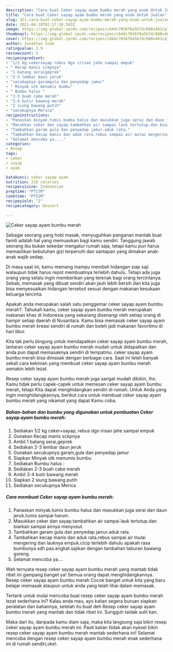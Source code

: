 ```yaml
---
description: "Cara buat Ceker sayap ayam bumbu merah yang enak Untuk Jualan"
title: "Cara buat Ceker sayap ayam bumbu merah yang enak Untuk Jualan"
slug: 321-cara-buat-ceker-sayap-ayam-bumbu-merah-yang-enak-untuk-jualan
date: 2021-04-10T02:57:20.502Z
image: https://img-global.cpcdn.com/recipes/c64dc7036f8a5b7d/680x482cq70/ceker-sayap-ayam-bumbu-merah-foto-resep-utama.jpg
thumbnail: https://img-global.cpcdn.com/recipes/c64dc7036f8a5b7d/680x482cq70/ceker-sayap-ayam-bumbu-merah-foto-resep-utama.jpg
cover: https://img-global.cpcdn.com/recipes/c64dc7036f8a5b7d/680x482cq70/ceker-sayap-ayam-bumbu-merah-foto-resep-utama.jpg
author: Jonathan Cook
ratingvalue: 3.9
reviewcount: 5
recipeingredient:
- "1/2 kg cekersayap rebus dgn irisan jahe sampai empuk"
- " Kecap manis sckpnya"
- "1 batang seraigeprek"
- "2-3 lembar daun jeruk"
- "secukupnya garamgula dan penyedap jamur"
- " Minyak utk menumis bumbu"
- " Bumbu halus "
- "2-3 buah cabe merah"
- "3-4 butir bawang merah"
- "2 siung bawang putih"
- "secukupnya Merica"
recipeinstructions:
- "Panaskan minyak.tumis bumbu halus dan masukkan juga serai dan daun jeruk.tumis sampai harum."
- "Masukkan ceker dan sayap.tambahkan air sampai lauk tertutup.dan biarkan sampai airnya menyusut."
- "Tambahkan garam gula dan penyedap jamur.aduk rata."
- "Tambahkan kecap manis dan aduk rata.rebus sampai air mulai mengering dan lauknya empuk.cicip terlebih dahulu apakah rasa bumbunya sdh pas.angkat.sajikan dengan tambahan taburan bawang goreng."
- "Selamat mencoba ya...."
categories:
- Resep
tags:
- ceker
- sayap
- ayam

katakunci: ceker sayap ayam 
nutrition: 218 calories
recipecuisine: Indonesian
preptime: "PT17M"
cooktime: "PT52M"
recipeyield: "2"
recipecategory: Dessert

---
```



![Ceker sayap ayam bumbu merah](https://img-global.cpcdn.com/recipes/c64dc7036f8a5b7d/680x482cq70/ceker-sayap-ayam-bumbu-merah-foto-resep-utama.jpg)

Sebagai seorang yang hobi masak, menyuguhkan panganan mantab buat famili adalah hal yang memuaskan bagi kamu sendiri. Tanggung jawab seorang ibu bukan sekedar mengatur rumah saja, tetapi kamu pun harus memastikan kebutuhan gizi terpenuhi dan santapan yang dimakan anak-anak wajib sedap.

Di masa  saat ini, kamu memang mampu membeli hidangan siap saji walaupun tidak harus repot membuatnya terlebih dahulu. Tetapi ada juga orang yang selalu ingin memberikan yang terenak bagi orang tercintanya. Sebab, memasak yang dibuat sendiri akan jauh lebih bersih dan kita juga bisa menyesuaikan hidangan tersebut sesuai dengan makanan kesukaan keluarga tercinta. 



Apakah anda merupakan salah satu penggemar ceker sayap ayam bumbu merah?. Tahukah kamu, ceker sayap ayam bumbu merah merupakan makanan khas di Indonesia yang sekarang disenangi oleh setiap orang di hampir setiap daerah di Nusantara. Kamu bisa memasak ceker sayap ayam bumbu merah kreasi sendiri di rumah dan boleh jadi makanan favoritmu di hari libur.

Kita tak perlu bingung untuk mendapatkan ceker sayap ayam bumbu merah, lantaran ceker sayap ayam bumbu merah mudah untuk didapatkan dan anda pun dapat memasaknya sendiri di tempatmu. ceker sayap ayam bumbu merah bisa dimasak dengan berbagai cara. Saat ini telah banyak sekali cara kekinian yang membuat ceker sayap ayam bumbu merah semakin lebih lezat.

Resep ceker sayap ayam bumbu merah juga sangat mudah dibikin, lho. Kamu tidak perlu capek-capek untuk memesan ceker sayap ayam bumbu merah, tetapi Kita dapat menghidangkan sendiri di rumah. Untuk Anda yang ingin menghidangkannya, berikut cara untuk membuat ceker sayap ayam bumbu merah yang nikamat yang dapat Kamu coba.

<!--inarticleads1-->

##### Bahan-bahan dan bumbu yang digunakan untuk pembuatan Ceker sayap ayam bumbu merah:

1. Sediakan 1/2 kg ceker+sayap, rebus dgn irisan jahe sampai empuk
1. Gunakan  Kecap manis sckpnya
1. Ambil 1 batang serai,geprek
1. Sediakan 2-3 lembar daun jeruk
1. Gunakan secukupnya garam,gula dan penyedap jamur
1. Siapkan  Minyak utk menumis bumbu
1. Sediakan  Bumbu halus :
1. Sediakan 2-3 buah cabe merah
1. Ambil 3-4 butir bawang merah
1. Siapkan 2 siung bawang putih
1. Sediakan secukupnya Merica




<!--inarticleads2-->

##### Cara membuat Ceker sayap ayam bumbu merah:

1. Panaskan minyak.tumis bumbu halus dan masukkan juga serai dan daun jeruk.tumis sampai harum.
1. Masukkan ceker dan sayap.tambahkan air sampai lauk tertutup.dan biarkan sampai airnya menyusut.
1. Tambahkan garam gula dan penyedap jamur.aduk rata.
1. Tambahkan kecap manis dan aduk rata.rebus sampai air mulai mengering dan lauknya empuk.cicip terlebih dahulu apakah rasa bumbunya sdh pas.angkat.sajikan dengan tambahan taburan bawang goreng.
1. Selamat mencoba ya....




Wah ternyata resep ceker sayap ayam bumbu merah yang mantab tidak ribet ini gampang banget ya! Semua orang dapat menghidangkannya. Resep ceker sayap ayam bumbu merah Cocok banget untuk kita yang baru belajar memasak ataupun untuk anda yang telah lihai dalam memasak.

Tertarik untuk mulai mencoba buat resep ceker sayap ayam bumbu merah lezat sederhana ini? Kalau anda mau, ayo kalian segera buruan siapkan peralatan dan bahannya, setelah itu buat deh Resep ceker sayap ayam bumbu merah yang mantab dan tidak ribet ini. Sungguh taidak sulit kan. 

Maka dari itu, daripada kamu diam saja, maka kita langsung saja bikin resep ceker sayap ayam bumbu merah ini. Pasti kalian tiidak akan nyesel bikin resep ceker sayap ayam bumbu merah mantab sederhana ini! Selamat mencoba dengan resep ceker sayap ayam bumbu merah enak sederhana ini di rumah sendiri,oke!.

